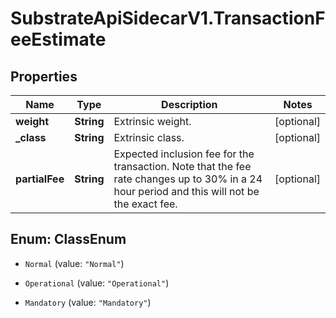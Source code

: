 # SubstrateApiSidecarV1.TransactionFeeEstimate

## Properties

Name | Type | Description | Notes
------------ | ------------- | ------------- | -------------
**weight** | **String** | Extrinsic weight. | [optional] 
**_class** | **String** | Extrinsic class. | [optional] 
**partialFee** | **String** | Expected inclusion fee for the transaction. Note that the fee rate changes up to 30% in a 24 hour period and this will not be the exact fee. | [optional] 



## Enum: ClassEnum


* `Normal` (value: `"Normal"`)

* `Operational` (value: `"Operational"`)

* `Mandatory` (value: `"Mandatory"`)




